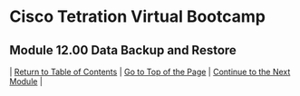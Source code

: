 # Cisco Tetration Virtual Bootcamp
  
## Module 12.00  Data Backup and Restore



| [Return to Table of Contents](https://tetration.guru/bootcamp/) | [Go to Top of the Page](README.md) | [Continue to the Next Module](../module_13/) |